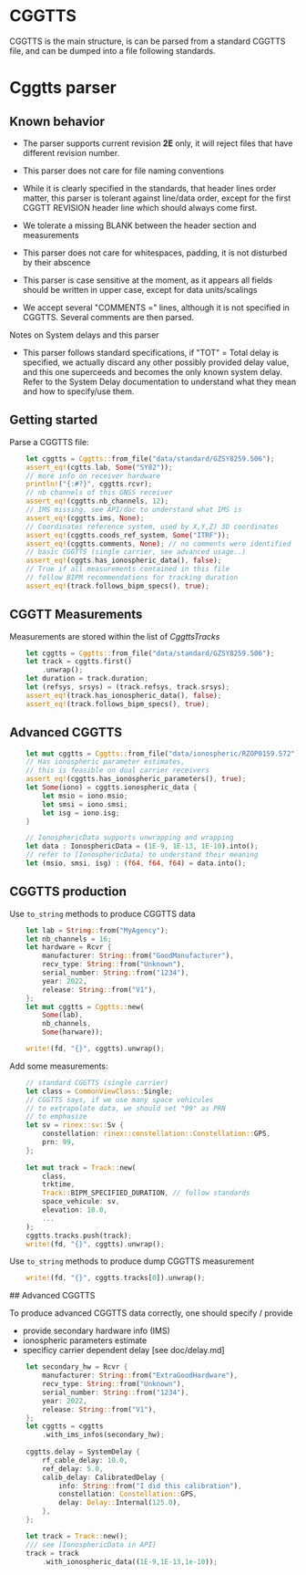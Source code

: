 CGGTTS
======

CGGTTS is the main structure, is can be parsed from a standard CGGTTS file, and can be dumped into a file following standards. 

Cggtts parser 
=============

## Known behavior 

* The parser supports current revision **2E** only, it will reject files that have different revision number.
* This parser does not care for file naming conventions

* While it is clearly specified in the standards, that header lines order matter, this parser is tolerant against line/data order, except for the first CGGTT REVISION header line which should always come first.

* We tolerate a missing BLANK between the header section and measurements

* This parser does not care for whitespaces, padding, it is not disturbed by their abscence

* This parser is case sensitive at the moment, as it appears all fields should be written in upper case, except for data units/scalings 

* We accept several \"COMMENTS =\" lines, although it is not specified in CGGTTS. Several comments are then parsed. 

Notes on System delays and this parser

* This parser follows standard specifications, 
if \"TOT\" = Total delay is specified, we actually discard
any other possibly provided delay value, and this one superceeds
and becomes the only known system delay.
Refer to the System Delay documentation to understand what they
mean and how to specify/use them.

## Getting started

Parse a CGGTTS file:

```rust
    let cggtts = Cggtts::from_file("data/standard/GZSY8259.506");
    assert_eq!(cgtts.lab, Some("SY82"));
    // more info on receiver hardware
    println!("{:#?}", cggtts.rcvr);
    // nb channels of this GNSS receiver
    assert_eq!(cggtts.nb_channels, 12);
    // IMS missing, see API/doc to understand what IMS is
    assert_eq!(cggtts.ims, None);
    // Coordinates reference system, used by X,Y,Z) 3D coordinates
    assert_eq!(cggtts.coods_ref_system, Some("ITRF"));
    assert_eq!(cggtts.comments, None); // no comments were identified
    // basic CGGTTS (single carrier, see advanced usage..)
    assert_eq!(cggts.has_ionospheric_data(), false);
    // True if all measurements contained in this file
    // follow BIPM recommendations for tracking duration
    assert_eq!(track.follows_bipm_specs(), true);
``` 

## CGGTT Measurements 

Measurements are stored within the list of _CggttsTracks_

```rust
    let cggtts = Cggtts::from_file("data/standard/GZSY8259.506");
    let track = cggtts.first()
        .unwrap();
    let duration = track.duration;
    let (refsys, srsys) = (track.refsys, track.srsys);
    assert_eq!(track.has_ionospheric_data(), false);
    assert_eq!(track.follows_bipm_specs(), true);
```

## Advanced CGGTTS

```rust
    let mut cggtts = Cggtts::from_file("data/ionospheric/RZOP0159.572");
    // Has ionospheric parameter estimates,
    // this is feasible on dual carrier receivers
    assert_eq!(cggtts.has_ionospheric_parameters(), true); 
    let Some(iono) = cggtts.ionospheric_data {
        let msio = iono.msio;
        let smsi = iono.smsi;
        let isg = iono.isg;
    }

    // IonosphericData supports unwrapping and wrapping
    let data : IonosphericData = (1E-9, 1E-13, 1E-10).into();
    // refer to [IonosphericData] to understand their meaning 
    let (msio, smsi, isg) : (f64, f64, f64) = data.into();
```

## CGGTTS production

Use `to_string` methods to produce CGGTTS data

```rust
    let lab = String::from("MyAgency");
    let nb_channels = 16;
    let hardware = Rcvr {
        manufacturer: String::from("GoodManufacturer"),
        recv_type: String::from("Unknown"),
        serial_number: String::from("1234"),
        year: 2022,
        release: String::from("V1"),
    };
    let mut cggtts = Cggtts::new(
        Some(lab), 
        nb_channels, 
        Some(harware));

    write!(fd, "{}", cggtts).unwrap();
```

Add some measurements:

```rust
    // standard CGGTTS (single carrier)
    let class = CommonViewClass::Single;
    // CGGTTS says, if we use many space vehicules
    // to extrapolate data, we should set "99" as PRN
    // to emphasize
    let sv = rinex::sv::Sv {
        constellation: rinex::constellation::Constellation::GPS,
        prn: 99,
    };
    
    let mut track = Track::new(
        class,
        trktime,
        Track::BIPM_SPECIFIED_DURATION, // follow standards 
        space_vehicule: sv,
        elevation: 10.0,
        ...
    );
    cggtts.tracks.push(track);
    write!(fd, "{}", cggtts).unwrap();
```

Use `to_string` methods to produce dump CGGTTS measurement

```rust
    write!(fd, "{}", cggtts.tracks[0]).unwrap();
```

## Advanced CGGTTS

To produce advanced CGGTTS data correctly, one should specify / provide

* provide secondary hardware info (IMS)
* ionospheric parameters estimate
* specificy carrier dependent delay [see doc/delay.md]

```rust
    let secondary_hw = Rcvr {
        manufacturer: String::from("ExtraGoodHardware"),
        recv_type: String::from("Unknown"),
        serial_number: String::from("1234"),
        year: 2022,
        release: String::from("V1"),
    };
    let cggtts = cggtts
        .with_ims_infos(secondary_hw);
    
    cggtts.delay = SystemDelay {
        rf_cable_delay: 10.0,
        ref_delay: 5.0,
        calib_delay: CalibratedDelay {
            info: String::from("I did this calibration"),
            constellation: Constellation::GPS,
            delay: Delay::Internal(125.0),
        },
    };

    let track = Track::new();
    /// see [IonosphericData in API]
    track = track
        .with_ionospheric_data((1E-9,1E-13,1e-10));
```

